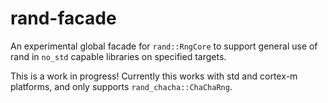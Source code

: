 # rand-facade

An experimental global facade for `rand::RngCore` to support general use of rand in `no_std` capable libraries on specified targets.

This is a work in progress! Currently this works with std and cortex-m platforms, and only supports `rand_chacha::ChaChaRng`.



